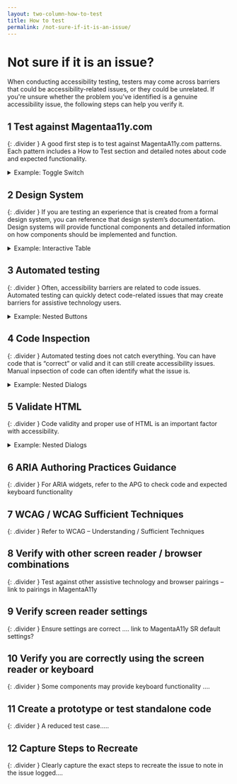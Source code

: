 ```yaml
---
layout: two-column-how-to-test
title: How to test
permalink: /not-sure-if-it-is-an-issue/
---
```


# Not sure if it is an issue?
When conducting accessibility testing, testers may come across barriers that could be accessibility-related issues, or they could be unrelated. If you're unsure whether the problem you've identified is a genuine accessibility issue, the following steps can help you verify it.

## <step-number>1</step-number> Test against Magentaa11y.com
{: .divider }
A good first step is to test against MagentaA11y.com patterns.  Each pattern includes a How to Test section and detailed notes about code and expected functionality. 

<details>
  <summary>
    Example: Toggle Switch
  </summary>
  <h3>Scenario</h3>
  On the web page you are testing you encounter a toggle switch that does not work with the left and right arrow keys like you believe it should.

  <h3>What to do</h3>
  To verify if arrow key support is expected for toggles on the web, you can first check MagentaA11y. Locate the <a href="/checklist-web/toggle-switch/">Toggle Switch</a> component page and review the How to test section. Arrow key support is not mentioned so this is not a requirement for toggle switches and so this is not an accessibility issue.  
</details>

## <step-number>2</step-number> Design System 
{: .divider }
If you are testing an experience that is created from a formal design system, you can reference that design system’s documentation. Design systems will provide functional components and detailed information on how components should be implemented and function. 

<details>
  <summary>
    Example: Interactive Table
  </summary>
  <h3>Scenario</h3>
  You are testing a page that consists of an interactive table. When you send keyboard focus to the table, focus skips the table headers and jumps to the 2nd row. You are not sure if this is a focus order issue.

  <h3>What to do</h3>
  You know this project uses the brand-new design system, so you check the documentation for the interactive table. You learn that the table is implemented as an ARIA Grid and learn that this is the expected behavior, so this is not an accessibility issue.  
</details>


## <step-number>3</step-number> Automated testing 
{: .divider }
Often, accessibility barriers are related to code issues. Automated testing can quickly detect code-related issues that may create barriers for assistive technology users. 

<details>
  <summary>
    Example: Nested Buttons
  </summary>
  <h3>Scenario</h3>
  You are testing a button that when activated, presents a list of options. For some reason, the screen reader will not interact with the button correctly. 

  <h3>What to do</h3>
  You have ran some automated accessibility tests and in the results there is an issue identified that indicates the author has nested a button element inside of another button element and that is no only invalid HTML, it is creating the barrier with the screen reader so this is an issue. 
</details>

## <step-number>4</step-number> Code Inspection 
{: .divider }
Automated testing does not catch everything. You can have code that is “correct” or valid and it can still create accessibility issues. Manual inpsection of code can often identify what the issue is.

<details>
  <summary>
    Example: Nested Dialogs
  </summary>
  <h3>Scenario</h3>
  On the web page you are testing you encounter a dialog that its contents are not announced by the NVDA screen reader for some reason.

  <h3>What to do</h3>
  After opening Chrome DevTools and inspection of the code you notice up higher in the DOM that there is actually a dialog element nested inside of another dialog element. While this may be valid HTML, it has created a barrier for NVDA users because it is not a standard implementation of a dialog. 
</details>

## <step-number>5</step-number> Validate HTML 
{: .divider }
Code validity and proper use of HTML is an important factor with accessibility.   

<details>
  <summary>
    Example: Nested Dialogs
  </summary>
  <h3>Scenario</h3>
  On the web page you are testing you encounter a dialog that its contents are not announced by the NVDA screen reader for some reason.

  <h3>What to do</h3>
  After opening Chrome DevTools and inspection of the code you notice up higher in the DOM that there is actually a dialog element nested inside of another dialog element. While this may be valid HTML, it has created a barrier for NVDA users because it is not a standard implementation of a dialog. 
</details>

## <step-number>6</step-number> ARIA Authoring Practices Guidance  
{: .divider }
For ARIA widgets, refer to the APG to check code and expected keyboard functionality  

## <step-number>7</step-number> WCAG / WCAG Sufficient Techniques 
{: .divider }
Refer to WCAG – Understanding / Sufficient Techniques 

## <step-number>8</step-number> Verify with other screen reader / browser combinations
{: .divider } 
Test against other assistive technology and browser pairings – link to pairings in MagentaA11y 

## <step-number>9</step-number> Verify screen reader settings 
{: .divider }
Ensure settings are correct …. link to MagentaA11y SR default settings? 

## <step-number>10</step-number> Verify you are correctly using the screen reader or keyboard
{: .divider } 
Some components may provide keyboard functionality ….  

## <step-number>11</step-number> Create a prototype or test standalone code
{: .divider } 
A reduced test case..... 

## <step-number>12</step-number> Capture Steps to Recreate 
{: .divider }
Clearly capture the exact steps to recreate the issue to note in the issue logged.... 
